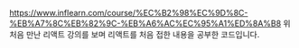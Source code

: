 https://www.inflearn.com/course/%EC%B2%98%EC%9D%8C-%EB%A7%8C%EB%82%9C-%EB%A6%AC%EC%95%A1%ED%8A%B8
위 처음 만난 리액트 강의를 보며 리액트를 처음 접한 내용을 공부한 코드입니다.
